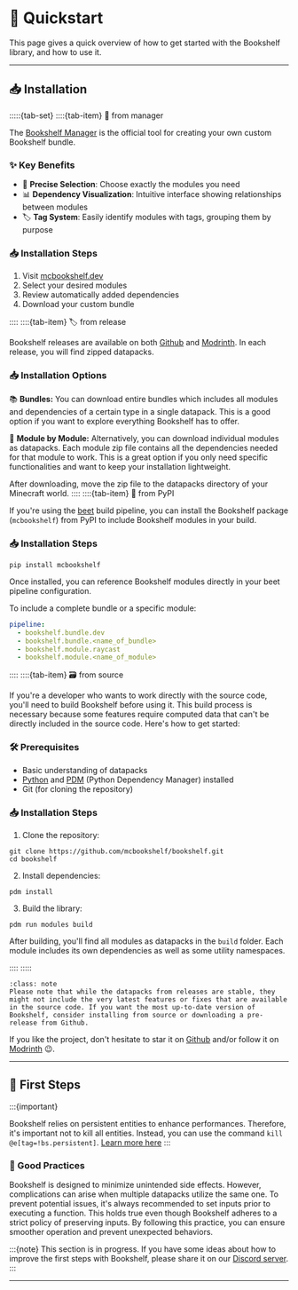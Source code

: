 # 🚀&nbsp;Quickstart

This page gives a quick overview of how to get started with the Bookshelf library, and how to use it.

---

## 📥 Installation

:::::{tab-set}
::::{tab-item} 🔌 from manager

The [Bookshelf Manager](https://mcbookshelf.dev) is the official tool for creating your own custom Bookshelf bundle.

### ✨ Key Benefits

- 🎯 **Precise Selection**: Choose exactly the modules you need
- 📊 **Dependency Visualization**: Intuitive interface showing relationships between modules
- 🏷️ **Tag System**: Easily identify modules with tags, grouping them by purpose

### 📥 Installation Steps

1. Visit [mcbookshelf.dev](https://mcbookshelf.dev)
2. Select your desired modules
3. Review automatically added dependencies
4. Download your custom bundle

::::
::::{tab-item} 🏷️ from release

Bookshelf releases are available on both [Github](https://github.com/mcbookshelf/bookshelf/releases) and [Modrinth](https://modrinth.com/organization/mcbookshelf).
In each release, you will find zipped datapacks.

### 📥 Installation Options

📚 **Bundles:** You can download entire bundles which includes all modules and dependencies of a certain type in a single datapack. This is a good option if you want to explore everything Bookshelf has to offer.

🧩 **Module by Module:** Alternatively, you can download individual modules as datapacks. Each module zip file contains all the dependencies needed for that module to work. This is a great option if you only need specific functionalities and want to keep your installation lightweight.

After downloading, move the zip file to the datapacks directory of your Minecraft world.
::::
::::{tab-item} 🐍 from PyPI

If you're using the [beet](https://github.com/mcbeet/beet) build pipeline, you can install the Bookshelf package (`mcbookshelf`) from PyPI to include Bookshelf modules in your build.

### 📥 Installation Steps

```shell
pip install mcbookshelf
```

Once installed, you can reference Bookshelf modules directly in your beet pipeline configuration.

To include a complete bundle or a specific module:
```yaml
pipeline:
  - bookshelf.bundle.dev
  - bookshelf.bundle.<name_of_bundle>
  - bookshelf.module.raycast
  - bookshelf.module.<name_of_module>
```
::::
::::{tab-item} 🗃️ from source

If you're a developer who wants to work directly with the source code, you'll need to build Bookshelf before using it. This build process is necessary because some features require computed data that can't be directly included in the source code. Here's how to get started:

### 🛠️ Prerequisites

- Basic understanding of datapacks
- [Python](https://www.python.org/downloads/) and [PDM](https://pdm.fming.dev/latest/) (Python Dependency Manager) installed
- Git (for cloning the repository)

### 📥 Installation Steps

1. Clone the repository:
```shell
git clone https://github.com/mcbookshelf/bookshelf.git
cd bookshelf
```

2. Install dependencies:
```shell
pdm install
```

3. Build the library:
```shell
pdm run modules build
```

After building, you'll find all modules as datapacks in the `build` folder. Each module includes its own dependencies as well as some utility namespaces.

::::
:::::

```{admonition} Note
:class: note
Please note that while the datapacks from releases are stable, they might not include the very latest features or fixes that are available in the source code. If you want the most up-to-date version of Bookshelf, consider installing from source or downloading a pre-release from Github.
```

If you like the project, don't hesitate to star it on [Github](https://github.com/mcbookshelf/bookshelf) and/or follow it on [Modrinth](https://modrinth.com/organization/mcbookshelf) 😉.

---

## 👶 First Steps

:::{important}

Bookshelf relies on persistent entities to enhance performances. Therefore, it's important not to kill all entities. Instead, you can use the command `kill @e[tag=!bs.persistent]`. [Learn more here](contribute/shared-resources.md#entities)
:::

### 📖 Good Practices

Bookshelf is designed to minimize unintended side effects. However, complications can arise when multiple datapacks utilize the same one. To prevent potential issues, it's always recommended to set inputs prior to executing a function. This holds true even though Bookshelf adheres to a strict policy of preserving inputs. By following this practice, you can ensure smoother operation and prevent unexpected behaviors.

:::{note}
This section is in progress. If you have some ideas about how to improve the first steps with Bookshelf, please share it on our [Discord server](https://discord.gg/MkXytNjmBt).
:::

---


<!--

Now that Bookshelf is installed on your map (or once you are on the sandbox map), let's start to make some basic stuff to understand how it work!

First, let's test if Bookshelf is correctly installed. To do so, enter the following command in your chat:

```
/function bs:hello
```

If the Gunivers-Lib is well installed, you should see "Hello World!" in the chat. If it's not the case, verify that the cheat are enabled in your world (or command-blocks are enabled in the `server.properties` file if you are on a server).

Great! Now, let's play with funny things. Place a command-block in repreat mode and powered.

<div align="center">

![](https://gunivers.net/wp-content/uploads/2022/06/Command-block-repeat-1.png)

</div>

In this command block, you can enter the command of one of the following example system:

- **LGdir** : this system allow you to shoot lasers. To shoot, take a `carrot_on_a_stick` and right-click on it!
    ```
    function bs.example:lgdir
    ```
- **Drop to place** : this system allow you to place minecraft blocks by dropping the items instead of right clicking on it. Useless so essential!
    ```
    function bs.example:drop_to_place
    ```
- **Walk Trail** : this system create a trail where the players are walking. This trail is made of items corresponding to the block they are walking on.
    ```
    function bs.example:walk_trail
    ```


:::{note}
This section is in progress. If you have some ideas about how to improves the first steps with the Glibs, please share it on our [Discord server](https://discord.gg/MkXytNjmBt).
:::

---
-->

```{include} _templates/comments.md
```

